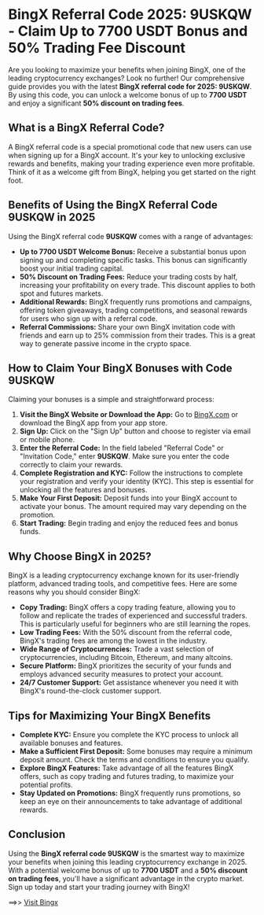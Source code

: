 # BingX Referral Code 2025: 9USKQW - Claim Up to 7700 USDT Bonus and 50% Trading Fee Discount

Are you looking to maximize your benefits when joining BingX, one of the leading cryptocurrency exchanges? Look no further! Our comprehensive guide provides you with the latest **BingX referral code for 2025: 9USKQW**. By using this code, you can unlock a welcome bonus of up to **7700 USDT** and enjoy a significant **50% discount on trading fees**.

## What is a BingX Referral Code?

A BingX referral code is a special promotional code that new users can use when signing up for a BingX account. It's your key to unlocking exclusive rewards and benefits, making your trading experience even more profitable. Think of it as a welcome gift from BingX, helping you get started on the right foot.

## Benefits of Using the BingX Referral Code 9USKQW in 2025

Using the BingX referral code **9USKQW** comes with a range of advantages:

* **Up to 7700 USDT Welcome Bonus:** Receive a substantial bonus upon signing up and completing specific tasks. This bonus can significantly boost your initial trading capital.
* **50% Discount on Trading Fees:** Reduce your trading costs by half, increasing your profitability on every trade. This discount applies to both spot and futures markets.
* **Additional Rewards:** BingX frequently runs promotions and campaigns, offering token giveaways, trading competitions, and seasonal rewards for users who sign up with a referral code.
* **Referral Commissions:** Share your own BingX invitation code with friends and earn up to 25% commission from their trades. This is a great way to generate passive income in the crypto space.

## How to Claim Your BingX Bonuses with Code 9USKQW

Claiming your bonuses is a simple and straightforward process:

1.  **Visit the BingX Website or Download the App:** Go to [BingX.com](https://bingx.com/invite/9USKQW) or download the BingX app from your app store.
2.  **Sign Up:** Click on the "Sign Up" button and choose to register via email or mobile phone.
3.  **Enter the Referral Code:** In the field labeled "Referral Code" or "Invitation Code," enter **9USKQW**. Make sure you enter the code correctly to claim your rewards.
4.  **Complete Registration and KYC:** Follow the instructions to complete your registration and verify your identity (KYC). This step is essential for unlocking all the features and bonuses.
5.  **Make Your First Deposit:** Deposit funds into your BingX account to activate your bonus. The amount required may vary depending on the promotion.
6.  **Start Trading:** Begin trading and enjoy the reduced fees and bonus funds.

## Why Choose BingX in 2025?

BingX is a leading cryptocurrency exchange known for its user-friendly platform, advanced trading tools, and competitive fees. Here are some reasons why you should consider BingX:

* **Copy Trading:** BingX offers a copy trading feature, allowing you to follow and replicate the trades of experienced and successful traders. This is particularly useful for beginners who are still learning the ropes.
* **Low Trading Fees:** With the 50% discount from the referral code, BingX's trading fees are among the lowest in the industry.
* **Wide Range of Cryptocurrencies:** Trade a vast selection of cryptocurrencies, including Bitcoin, Ethereum, and many altcoins.
* **Secure Platform:** BingX prioritizes the security of your funds and employs advanced security measures to protect your account.
* **24/7 Customer Support:** Get assistance whenever you need it with BingX's round-the-clock customer support.

## Tips for Maximizing Your BingX Benefits

* **Complete KYC:** Ensure you complete the KYC process to unlock all available bonuses and features.
* **Make a Sufficient First Deposit:** Some bonuses may require a minimum deposit amount. Check the terms and conditions to ensure you qualify.
* **Explore BingX Features:** Take advantage of all the features BingX offers, such as copy trading and futures trading, to maximize your potential profits.
* **Stay Updated on Promotions:** BingX frequently runs promotions, so keep an eye on their announcements to take advantage of additional rewards.

## Conclusion

Using the **BingX referral code 9USKQW** is the smartest way to maximize your benefits when joining this leading cryptocurrency exchange in 2025. With a potential welcome bonus of up to **7700 USDT** and a **50% discount on trading fees**, you'll have a significant advantage in the crypto market. Sign up today and start your trading journey with BingX!

==>> [Visit Bingx](https://bingx.com/invite/9USKQW)